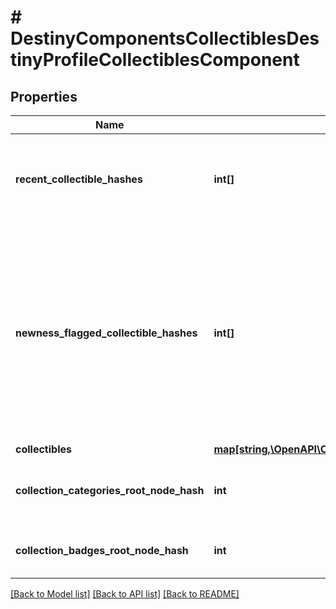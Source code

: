 # # DestinyComponentsCollectiblesDestinyProfileCollectiblesComponent

## Properties

Name | Type | Description | Notes
------------ | ------------- | ------------- | -------------
**recent_collectible_hashes** | **int[]** | The list of collectibles determined by the game as having been \&quot;recently\&quot; acquired. | [optional]
**newness_flagged_collectible_hashes** | **int[]** | The list of collectibles determined by the game as having been \&quot;recently\&quot; acquired.  The game client itself actually controls this data, so I personally question whether anyone will get much use out of this: because we can&#39;t edit this value through the API. But in case anyone finds it useful, here it is. | [optional]
**collectibles** | [**map[string,\OpenAPI\Client\Model\DestinyComponentsCollectiblesDestinyCollectibleComponent]**](DestinyComponentsCollectiblesDestinyCollectibleComponent.md) |  | [optional]
**collection_categories_root_node_hash** | **int** | The hash for the root presentation node definition of Collection categories. | [optional]
**collection_badges_root_node_hash** | **int** | The hash for the root presentation node definition of Collection Badges. | [optional]

[[Back to Model list]](../../README.md#models) [[Back to API list]](../../README.md#endpoints) [[Back to README]](../../README.md)
